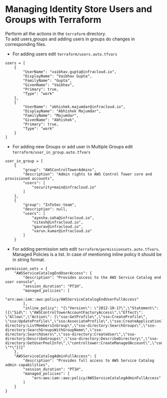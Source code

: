 # Managing Identity Store Users and Groups with Terraform
Perform all the actions in the ```terraform``` directory.<br>
To add users,groups and adding users in groups do changes in corresponding files.
- For adding users edit `terraform/users.auto.tfvars`
```agsl
users = [
    {
        "UserName": "vaibhav.gupta@infracloud.io",
        "DisplayName": "Vaibhav Gupta",
        "FamilyName": "Gupta",
        "GivenName": "Vaibhav",
        "Primary": true,
        "Type": "work"
    },
    {
        "UserName": "abhishek.majumdar@infracloud.io",
        "DisplayName": "Abhishek Majumdar",
        "FamilyName": "Majumdar",
        "GivenName": "Abhishek",
        "Primary": true,
        "Type": "work"
    }
]
```
- For adding new Groups or add user in Multiple Groups edit `terraform/user_in_group.auto.tfvars`
```agsl
user_in_group = [
    {
        "group": "AWSControlTowerAdmins",
        "description": "Admin rights to AWS Control Tower core and provisioned accounts",
        "users": [
            "security+main@infracloud.io"
        ]
    },
    {
        "group": "InfoSec-team",
        "description": null,
        "users": [
            "ayesha.saha@infracloud.io",
            "nitesh@infracloud.io",
            "gaurav@infracloud.io",
            "varun.kumar@infracloud.io"
        ]
    }
```
- For adding permission sets edit `terraform/permissionsets.auto.tfvars`. Managed Policies is a list. In case of mentioning inline policy it should be in string format.
```agsl
permission_sets = {
    "AWSServiceCatalogEndUserAccess": {
        "description": "Provides access to the AWS Service Catalog end user console",
        "session_duration": "PT1H",
        "managed_policies": [
            "arn:aws:iam::aws:policy/AWSServiceCatalogEndUserFullAccess"
        ],
        "inline_policy": "{\"Version\": \"2012-10-17\",\"Statement\": [{\"Sid\": \"AWSControlTowerAccountFactoryAccess\",\"Effect\": \"Allow\",\"Action\": [\"sso:GetProfile\",\"sso:CreateProfile\", \"sso:UpdateProfile\",\"sso:AssociateProfile\",\"sso:CreateApplicationInstance\",\"sso:GetSSOStatus\",\"sso:GetTrust\",\"sso:CreateTrust\",\"sso:UpdateTrust\",\"sso:GetPeregrineStatus\",\"sso:GetApplicationInstance\",\"sso:ListDirectoryAssociations\",\"sso:ListPermissionSets\",\"sso:GetPermissionSet\",\"sso:ProvisionApplicationInstanceForAWSAccount\",\"sso:ProvisionApplicationProfileForAWSAccountInstance\",\"sso:ProvisionSAMLProvider\",\"sso:ListProfileAssociations\",\"sso-directory:ListMembersInGroup\",\"sso-directory:SearchGroups\",\"sso-directory:SearchGroupsWithGroupName\",\"sso-directory:SearchUsers\",\"sso-directory:CreateUser\",\"sso-directory:DescribeGroups\",\"sso-directory:DescribeDirectory\",\"sso-directory:GetUserPoolInfo\",\"controltower:CreateManagedAccount\",\"controltower:DescribeManagedAccount\",\"controltower:DeregisterManagedAccount\",\"s3:GetObject\",\"organizations:describeOrganization\",\"sso:DescribeRegisteredRegions\"],\"Resource\": \"*\"}]}"
    },
    "AWSServiceCatalogAdminFullAccess": {
        "description": "Provides full access to AWS Service Catalog admin capabilities",
        "session_duration": "PT1H",
        "managed_policies": [
            "arn:aws:iam::aws:policy/AWSServiceCatalogAdminFullAccess"
        ]
    }
}
```
